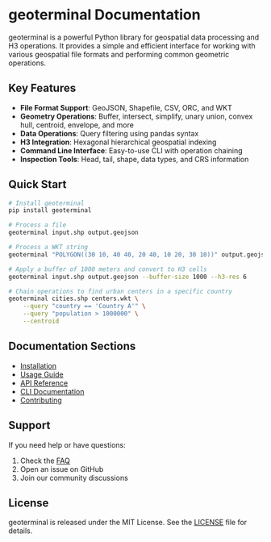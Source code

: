 # geoterminal Documentation

geoterminal is a powerful Python library for geospatial data processing and H3 operations. It provides a simple and efficient interface for working with various geospatial file formats and performing common geometric operations.

## Key Features

- **File Format Support**: GeoJSON, Shapefile, CSV, ORC, and WKT
- **Geometry Operations**: Buffer, intersect, simplify, unary union, convex hull, centroid, envelope, and more
- **Data Operations**: Query filtering using pandas syntax
- **H3 Integration**: Hexagonal hierarchical geospatial indexing
- **Command Line Interface**: Easy-to-use CLI with operation chaining
- **Inspection Tools**: Head, tail, shape, data types, and CRS information

## Quick Start

```bash
# Install geoterminal
pip install geoterminal

# Process a file
geoterminal input.shp output.geojson

# Process a WKT string
geoterminal "POLYGON((30 10, 40 40, 20 40, 10 20, 30 10))" output.geojson

# Apply a buffer of 1000 meters and convert to H3 cells
geoterminal input.shp output.geojson --buffer-size 1000 --h3-res 6

# Chain operations to find urban centers in a specific country
geoterminal cities.shp centers.wkt \
    --query "country == 'Country A'" \
    --query "population > 1000000" \
    --centroid
```

## Documentation Sections

- [Installation](installation.md)
- [Usage Guide](usage.md)
- [API Reference](usage.md#python-api)
- [CLI Documentation](cli.md)
- [Contributing](contributing.md)

## Support

If you need help or have questions:

1. Check the [FAQ](faq.md)
2. Open an issue on GitHub
3. Join our community discussions

## License

geoterminal is released under the MIT License. See the [LICENSE](https://github.com/jeronimoluza/geoterminal/blob/main/LICENSE) file for details.
